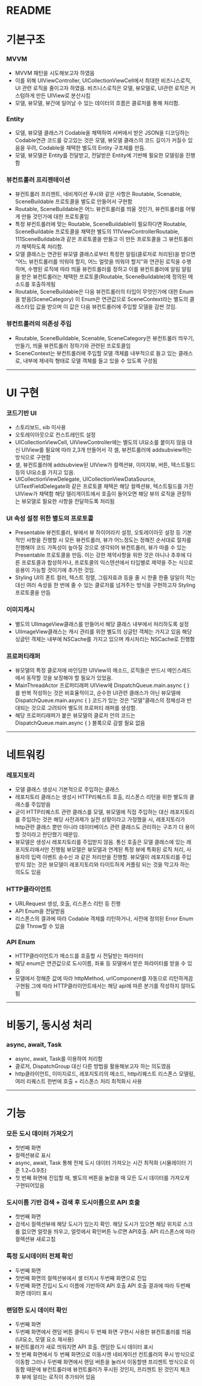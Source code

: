 # README

# 기본구조

### MVVM

- MVVM 패턴을 시도해보고자 하였음
- 이를 위해 UIViewController, UICollectionViewCell에서 최대한 비즈니스로직, UI 관련 로직을 줄이고자 하였음.
비즈니스로직은 모델, 뷰모델로, UI관련 로직은 커스텀하게 만든 UIView로 분산시킴
- 모델, 뷰모델, 뷰간에 일어날 수 있는 데이터의 흐름은 클로저를 통해 처리함.

### Entity

- 모델, 뷰모델 클래스가 Codable을 채택하여 서버에서 받은 JSON을 디코딩하는 Codable연관 코드를 갖고있는 것은 모델, 뷰모델 클래스의 코드 길이가 커질수 있음을 우려, Codable을 채택한 별도의 Entity 구조체를 만듬.
- 모델, 뷰모델은 Entity를 전달받고, 전달받은 Entity에 기반해 필요한 모델링을 진행함

### 뷰컨트롤러 프리젠테이션

- 뷰컨트롤러 프리젠트, 네비게이션 푸시와 같은 사항은 Routable, Scenable, SceneBuildable 프로토콜을 별도로 만들어서 구현함
- Routable, SceneBuildable은 어느 뷰컨트롤러를 띄울 것인가, 뷰컨트롤러를 어떻게 만들 것인가에 대한 프로토콜임
- 특정 뷰컨트롤러에 맞는 Routable, SceneBuildable이 필요하다면 Routable, SceneBuildable 프로토콜을 채택한 별도의 111ViewControllerRoutable, 111SceneBuildable과 같은 프로토콜을 만들고 이 만든 프로토콜을 그 뷰컨트롤러가 채택하도록 처리함.
- 모델 클래스는 연관된 뷰모델 클래스로부터 특정한 알림(클로저로 처리된)을 받으면 “어느 뷰컨트롤러를 띄워야 할지, 어느 얼럿을 띄워야 할지"와 연관된 로직을 수행하며, 수행된 로직에 따라 띄울 뷰컨트롤러를 정하고 이를 뷰컨트롤러에 알림
알림을 받은 뷰컨트롤러는 채택한 프로토콜(Routable, SceneBuildable)에 정의된 메소드를 호출하게됨
- Routable, SceneBuildable은 다음 뷰컨트롤러의 타입이 무엇인가에 대한 Enum을 받음(SceneCategory)
이 Enum은 연관값으로 SceneContext라는 별도의 클래스타입 값을 받으며 이 값은 다음 뷰컨트롤러에 주입할 모델을 감싼 것임.

### 뷰컨트롤러의 의존성 주입

- Routable, SceneBuildable, Scenable, SceneCategory은 뷰컨트롤러 띄우기, 만들기, 띄울 뷰컨트롤러 정하기와 관련된 프로토콜임
- SceneContext는 뷰컨트롤러에 주입할 모델 객체를 내부적으로 들고 있는 클래스로, 내부에 제네릭 형태로 모델 객체를 들고 있을 수 있도록 구성됨

---

# UI 구현

### 코드기반 UI

- 스토리보드, xib 미사용
- 오토레이아웃으로 컨스트레인트 설정
- UICollectionViewCell, UIViewController에는 별도의 UI요소를 붙이지 않음
대신 UIView를 필요에 따라 2,3개 만들어서 각 셀, 뷰컨트롤러에 addsubview하는 방식으로 구현함
- 셀, 뷰컨트롤러에 addsubview된 UIView가 컬렉션뷰, 이미지뷰, 버튼, 텍스트필드 등의 UI요소를 가지고 있음.
- UICollectionViewDelegate, UICollectionViewDataSource, UITextFieldDelegate와 같은 프로토콜 채택은 해당 컬렉션뷰, 텍스트필드를 가진 UIView가 채택함
해당 델리게이트에서 호출이 들어오면 해당 뷰의 로직을 관장하는 뷰모델로 필요한 사항을 전달하도록 처리됨

### UI 속성 설정 위한 별도의 프로토콜

- Presentable
뷰컨트롤러, 뷰에서 뷰 하이어라키 설정, 오토레이아웃 설정 등 기본적인 사항을 진행할 시 모든 뷰컨트롤러, 뷰가 어느정도는 정해진 순서대로 절차를 진행해야 코드 가독성이 높아질 것으로 생각되어 뷰컨트롤러, 뷰가 따를 수 있는 Presentable 프로토콜을 만듬.
이는 강한 제약사항을 위한 것은 아니나 추후에 다른 프로토콜과 합성하거나, 프로토콜의 익스텐션에서 타입별로 제약을 주는 식으로 응용이 가능할 것이기에 추가한 것임.
- Styling
UI의 폰트 컬러, 텍스트 정렬, 그림자효과 등을 줄 시 한줄 한줄 일일이 적는 대신 여러 속성을 한 번에 줄 수 있는 클로저를 넘겨주는 방식을 구현하고자 Styling프로토콜을 만듬

### 이미지캐시

- 별도의 UIImageView클래스를 만들어서 해당 클래스 내부에서 처리하도록 설정
- UIImageView클래스는 캐시 관리를 위한 별도의 싱글턴 객체는 가지고 있음
해당 싱글턴 객체는 내부에 NSCache를 가지고 있으며 캐시처리는 NSCache로 진행함

### 프로퍼티래퍼

- 뷰모델의 특정 클로저에 바인딩한 UIView의 메소드, 로직들은 반드시 메인스레드에서 동작할 것을 보장해야 할 필요가 있었음.
- MainThreadActor 프로퍼티래퍼
UIView에 DispatchQueue.main.async { } 를 반복 작성하는 것은 비효율적이고, 순수한 UI관련 클래스가 아닌 뷰모델에 DispatchQueue.main.async { } 코드가 있는 것은 “모델"클래스의 정체성과 반대되는 것으로 고려되어 별도의 프로퍼티 래퍼를 생성함.
- 해당 프로퍼티래퍼가 붙은 뷰모델의 클로저 안의 코드는 DispatchQueue.main.async { } 블록으로 감쌀 필요 없음

---

# 네트워킹

### 레포지토리

- 모델 클래스 생성시 기본적으로 주입하는 클래스
- 레포지토리 클래스는 생성시 HTTP리퀘스트 호출, 리스폰스 리턴을 위한 별도의 클래스를 주입받음
- 굳이 HTTP리퀘스트 관련 클래스를 모델, 뷰모델에 직접 주입하는 대신 레포지토리를 주입하는 것은 해당 사전과제가 실전 상황이라고 가정했을 시, 레포지토리가 http관련 클래스 뿐만 아니라 데이터베이스 관련 클래스도 관리하는 구조가 더 용이할 것이라고 판단했기 때문임.
- 뷰모델은 생성시 레포지토리를 주입받지 않음. 
통신 호출은 모델 클래스에 있는 레포지토리에서만 진행됨
뷰모델은 뷰모델과 연계된 특정 뷰에 특화된 로직 처리, 사용자의 입력 이벤트 송수신 과 같은 처리만을 진행함.
뷰모델이 레포지토리를 주입받지 않는 것은 뷰모델이 레포지토리와 타이트하게 커플링 되는 것을 막고자 하는 의도도 있음

### HTTP클라이언트

- URLRequest 생성, 호출, 리스폰스 리턴 등 진행
- API Enum을 전달받음
- 리스폰스의 결과에 따라 Codable 객체를 리턴하거나, 사전에 정의된 Error Enum값을 Throw할 수 있음

### API Enum

- HTTP클라이언트가 메소드를 호출할 시 전달받는 파라미터
- 해당 enum은 연관값으로 도시이름, 좌표 등 모델에서 받은 파라미터를 받을 수 있음
- 모델에서 정해준 값에 따라 httpMethod, urlComponent를 자동으로 리턴하게끔 구현됨
그에 따라 HTTP클라이언트에서는 해당 api에 따른 분기를 작성하지 않아도 됨

---

# 비동기, 동시성 처리

### async, await, Task

- async, await, Task를 이용하여 처리함
- 클로저, DispatchGroup 대신 다른 방법을 활용해보고자 하는 의도였음
- http클라이언트, 이미지로드, 레포지토리의 메소드, http리퀘스트 리스폰스 모델링, 여러 리퀘스트 한번에 호출 + 리스폰스 처리 최적화시 사용

---

# 기능

### 모든 도시 데이터 가져오기

- 첫번째 화면
- 컬렉션뷰로 표시
- async, await, Task 통해 전체 도시 데이터 가져오는 시간 최적화 (시뮬레이터 기준 1.2~0.9초)
- 첫 번째 화면에 진입할 때, 별도의 버튼을 눌렀을 때 모든 도시 데이터를 가져오게 구현되어있음

### 도시이름 기반 검색 + 검색 후 도시이름으로 API 호출

- 첫번째 화면
- 검색시 컬렉션뷰에 해당 도시가 있는지 확인. 
해당 도시가 있으면 해당 위치로 스크롤
없으면 얼럿을 띄우고, 얼럿에서 확인버튼 누르면 API호출. API 리스폰스에 따라 컬렉션뷰 새로고침

### 특정 도시데이터 전체 확인

- 두번째 화면
- 첫번째 화면의 컬렉션뷰에서 셀 터치시 두번째 화면으로 진입
- 두번째 화면 진입시 도시 이름에 기반하여 API 호출
API 호출 결과에 따라 두번째 화면 데이터 표시

### 랜덤한 도시 데이터 확인

- 두번째 화면
- 두번째 화면에서 랜덤 버튼 클릭시 두 번째 화면 구현시 사용한 뷰컨트롤러를 띄움(UI요소, 모델 요소 재사용)
- 뷰컨트롤러가 새로 띄워지면 API 호출. 랜덤한 도시 데이터 표시
- 첫 번째 화면에서 두 번째 화면으로 이동시엔 네비게이션 컨트롤러의 푸시 방식으로 이동함
그러나 두번째 화면에서 랜덤 버튼을 눌러서 이동할땐 프리젠트 방식으로 이동함
때문에 뷰컨트롤러에 뷰컨트롤러가 푸시된 것인지, 프리젠트 된 것인지 체크 후 뷰에 알리는 로직이 추가되어 있음